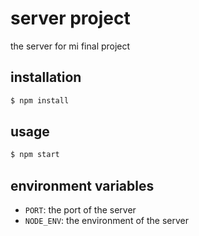 # server project

the server for mi final project

## installation

```bash
$ npm install
```

## usage

```bash
$ npm start
```

## environment variables

- `PORT`: the port of the server
- `NODE_ENV`: the environment of the server

